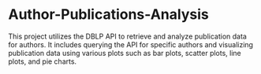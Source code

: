 # Author-Publications-Analysis
This project utilizes the DBLP API to retrieve and analyze publication data for authors. It includes querying the API for specific authors and visualizing publication data using various plots such as bar plots, scatter plots, line plots, and pie charts. 
